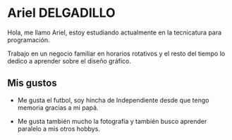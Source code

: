 # Ariel DELGADILLO

Hola, me llamo Ariel, estoy estudiando actualmente en la tecnicatura para programación.

Trabajo en un negocio familiar en horarios rotativos y el resto del tiempo lo dedico a aprender sobre el diseño gráfico.

## Mis gustos

- Me gusta el futbol, soy hincha de Independiente desde que tengo memoria gracias a mi papá.
  
- Me gusta también mucho la fotografía y también busco aprender paralelo a mis otros hobbys.
